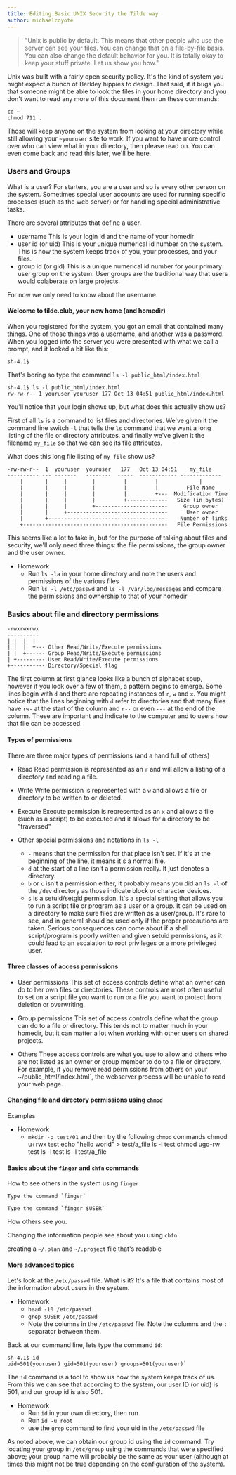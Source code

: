 ```yaml
---
title: Editing Basic UNIX Security the Tilde way
author: michaelcoyote
---
```



> "Unix is public by default. This means that other people who use the server can see your files. You can change that on a file-by-file basis. You can also change the default behavior for you. It is totally okay to keep your stuff private. Let us show you how." 

Unix was built with a fairly open security policy. It's the kind of system you might expect a bunch of Berkley hippies to design. That said, if it bugs you that someone might be able to look the files in your home directory and you don't want to read any more of this document then run these commands:

    cd ~
    chmod 711 .

Those will keep anyone on the system from looking at your directory while still allowing your `~youruser` site to work.  If you want to have more control over who can view what in your directory, then please read on. You can even come back and read this later, we'll be here.

### Users and Groups

What is a user? For starters, you are a user and so is every other person on the system. Sometimes special user accounts are used for running specific processes (such as the web server) or for handling special administrative tasks.

There are several attributes that define a user.

- username
    This is your login id and the name of your homedir
- user id (or uid)
    This is your unique numerical id number on the system. This is how the system keeps track of you, your processes, and your files.
- group id (or gid)
    This is a unique numerical id number for your primary user group on the system. User groups are the traditional way that users would colaberate on large projects. 

For now we only need to know about the username.

#### Welcome to tilde.club, your new home (and homedir)
When you registered for the system, you got an email that contained many things. One of those things was a username, and another was a password. When you logged into the server you were presented with what we call a prompt, and it looked a bit like this:
   
    sh-4.1$

That's boring so type the command `ls -l public_html/index.html` 

    sh-4.1$ ls -l public_html/index.html
    rw-rw-r-- 1 youruser youruser 177 Oct 13 04:51 public_html/index.html

You'll notice that your login shows up, but what does this actually show us?

First of all `ls` is a command to list files and directories. We've given it the command line switch `-l` that tells the `ls` command that we want a long listing of the file or directory attributes, and finally we've given it the filename `my_file` so that we can see its file attributes.

What does this long file listing of `my_file` show us?

    -rw-rw-r--  1  youruser  youruser   177   Oct 13 04:51    my_file
    ---------- --- -------   --------  -----  ------------ -------------
        |       |     |        |         |         |             |
        |       |     |        |         |         |         File Name
        |       |     |        |         |         +---  Modification Time
        |       |     |        |         +-------------   Size (in bytes)
        |       |     |        +-----------------------     Group owner
        |       |     +--------------------------------      User owner
        |       +--------------------------------------    Number of links
        +----------------------------------------------   File Permissions
    
This seems like a lot to take in, but for the purpose of talking about files and security, we'll only need three things: the file permissions, the group owner and the user owner.

- Homework
    - Run `ls -la` in your home directory and note the users and permissions of the various files
    - Run `ls -l /etc/passwd` and `ls -l /var/log/messages` and compare the permissions and ownership to that of your homedir   
 

### Basics about file and directory permissions

    -rwxrwxrwx
    ----------
    | |  |  |
    | |  |  +--- Other Read/Write/Execute permissions
    | |  +------ Group Read/Write/Execute permissions  
    | +--------- User Read/Write/Execute permissions
    +----------- Directory/Special flag

The first column at first glance looks like a bunch of alphabet soup, however if you look over a few of them, a pattern begins to emerge. Some lines begin with `d` and there are repeating instances of `r`, `w` and `x`. You might notice that the lines beginning with `d` refer to directories and that many files have `rw-` at the start of the column and `r--` or even `---` at the end of the column. These are important and indicate to the computer and to users how that file can be accessed. 

#### Types of permissions

There are three major types of permissions (and a hand full of others)
- Read 
    Read permission is represented as an `r` and will allow a listing of a directory and reading a file.
- Write
    Write permission is represented with a `w` and allows a file or directory to be written to or deleted.
- Execute
    Execute permission is represented as an `x` and allows a file (such as a script) to be executed  and it allows for a directory to be "traversed" 
    
- Other special permissions and notations in `ls -l`
    - `-` means that the permission for that place isn't set. If it's at the beginning of the line, it means it's a normal file.
    - `d` at the start of a line isn't a permission really. It just denotes a directory.
    - `b` or `c` isn't a permission either, it probably means you did an `ls -l` of the `/dev` directory as those indicate block or character devices.
    - `s` is a setuid/setgid permission. It's a special setting that allows you to run a script file or program as a user or a group. It can be used on a directory to make sure files are written as a user/group. It's rare to see, and in general should be used only if the proper precautions are taken. Serious consequences can come about if a shell script/program is poorly written and given setuid permissions, as it could lead to an escalation to root privileges or a more privileged user.

#### Three classes of access permissions

- User permissions
    This set of access controls define what an owner can do to her own files or directories. These controls are most often useful to set on a script file you want to run or a file you want to protect from deletion or overwriting.
 
- Group permissions
    This set of access controls define what the group can do to a file or directory. This tends not to matter much in your homedir, but it can matter a lot when working with other users on shared projects.
    
- Others
    These access controls are what you use to allow and others who are not listed as an owner or group member to do to a file or directory. For example, if you remove read permissions from others on your  ~/public_html/index.html`, the webserver process will be unable to read your web page. 
    
#### Changing file and directory permissions using `chmod`

Examples

- Homework
    - `mkdir -p test/01` and then try the following `chmod` commands
            chmod u+rwx test
            echo "hello world" > test/a_file
            ls -l test
            chmod ugo-rw test
            ls -l test
            ls -l test/a_file
            
            

#### Basics about the `finger` and `chfn` commands

How to see others in the system using `finger`
    
    Type the command `finger`
    
    Type the command `finger $USER`

How others see you.

Changing the information people see about you using `chfn`

creating a `~/.plan` and `~/.project` file that's readable


#### More advanced topics

Let's look at the `/etc/passwd` file. What is it?  It's a file that contains most of the information about users in the system. 

- Homework
    - `head -10 /etc/passwd`
    - `grep $USER /etc/passwd`
    - Note the columns in the `/etc/passwd` file. Note the columns and the `:` separator between them.

Back at our command line, lets type the command `id`:
    
    sh-4.1$ id
    uid=501(youruser) gid=501(youruser) groups=501(youruser)`

The `id` command is a tool to show us how the system keeps track of us. From this we can see that according to the system, our user ID (or uid) is 501, and our group id is also 501.

- Homework
    - Run `id` in your own directory, then run
    - Run `id -u root`
    - use the `grep` command to find your uid in the `/etc/passwd` file
        
As noted above, we can obtain our group id using the `id` command. Try locating your group in `/etc/group` using the commands that were specified above; your group name will probably be the same as your user (although at times this might not be true depending on the configuration of the system).
